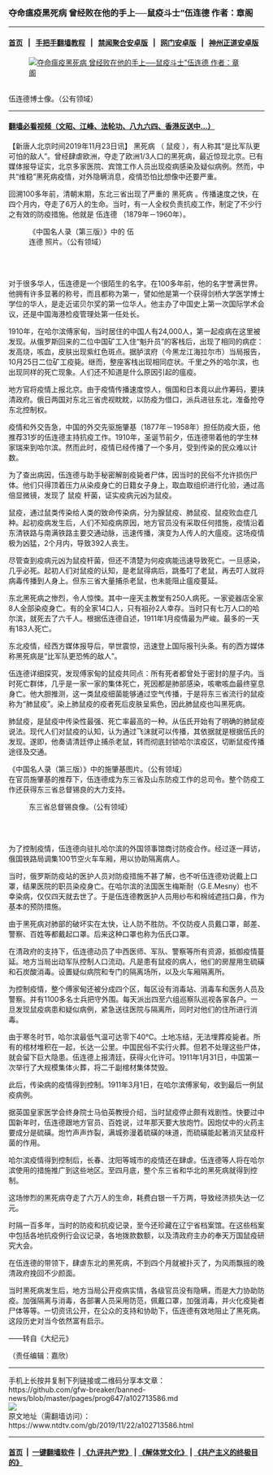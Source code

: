 ### 夺命瘟疫黑死病 曾经败在他的手上──鼠疫斗士”伍连德 作者：章阁
------------------------

#### [首页](https://github.com/gfw-breaker/banned-news/blob/master/README.md) &nbsp;&nbsp;|&nbsp;&nbsp; [手把手翻墙教程](https://github.com/gfw-breaker/guides/wiki) &nbsp;&nbsp;|&nbsp;&nbsp; [禁闻聚合安卓版](https://github.com/gfw-breaker/bn-android) &nbsp;&nbsp;|&nbsp;&nbsp; [网门安卓版](https://github.com/oGate2/oGate) &nbsp;&nbsp;|&nbsp;&nbsp; [神州正道安卓版](https://github.com/SzzdOgate/update) 



<div><div class="featured_image">
 <a href="https://i.ntdtv.com/assets/uploads/2019/11/dfaf80edff148dd194032e09ac8dc1ed-600x400-1.jpg" target="_blank">
  <figure>
   <img alt="夺命瘟疫黑死病 曾经败在他的手上──鼠疫斗士”伍连德 作者：章阁" src="https://i.ntdtv.com/assets/uploads/2019/11/dfaf80edff148dd194032e09ac8dc1ed-600x400-1-800x450.jpg"/>
  </figure><br/>
 </a>
 <span class="caption">
  伍连德博士像。（公有领域）
 </span>
</div>
</div><hr/>

#### [翻墙必看视频（文昭、江峰、法轮功、八九六四、香港反送中...）](https://github.com/gfw-breaker/banned-news/blob/master/pages/links.md)

<div><div class="post_content" itemprop="articleBody">
 <p>
  【新唐人北京时间2019年11月23日讯】
  <ok href="https://www.ntdtv.com/gb/黑死病.htm">
   黑死病
  </ok>
  （
  <ok href="https://www.ntdtv.com/gb/鼠疫.htm">
   鼠疫
  </ok>
  ），有人称其“是比军队更可怕的敌人”。曾经肆虐欧洲，夺走了欧洲1/3人口的黑死病，最近惊现北京。已有媒体报导证实，北京多家医院、宾馆工作人员出现疫病感染及疑似病例。然而，中共“维稳”黑死病疫情，对外隐瞒消息，疫情恐怕比想像中还要严重。
 </p>
 <p>
  回溯100多年前，清朝末期，东北三省出现了严重的
  <ok href="https://www.ntdtv.com/gb/黑死病.htm">
   黑死病
  </ok>
  。传播速度之快，在四个月内，夺走了6万人的生命。当时，有一人全权负责抗疫工作，制定了不少行之有效的防疫措施。他就是
  <ok href="https://www.ntdtv.com/gb/伍连德.htm">
   伍连德
  </ok>
  （1879年－1960年）。
 </p>
 <figure class="wp-caption aligncenter" id="attachment_102713590" style="width: 214px">
  <img alt="" class="size-full wp-image-102713590" src="https://i.ntdtv.com/assets/uploads/2019/11/Wu_Liande-214x400.jpg">
   <br/><figcaption class="wp-caption-text">
    《中国名人录（第三版）》中的
    <ok href="https://www.ntdtv.com/gb/伍连德.htm">
     伍连德
    </ok>
    照片。（公有领域）
   </figcaption><br/>
  </img>
 </figure><br/>
 <p>
  对于很多华人，伍连德是一个很陌生的名字。在100多年前，他的名字誉满世界。他拥有许多显著的称号，而且都称为第一，譬如他是第一个获得剑桥大学医学博士学位的华人，是走近诺贝尔奖的第一位华人。他主办了中国史上第一次国际学术会议，还是中国海港检疫管理处第一任处长。
 </p>
 <p>
  1910年，在哈尔滨傅家甸，当时居住的中国人有24,000人，第一起疫病在这里被发现。从俄罗斯回来的二位中国矿工入住“魁升员”的客栈后，出现了相同的病症：发高烧，咳血，皮肤出现紫红色斑点。据胪滨府（今黑龙江海拉尔市）当局报告，10月25日二位矿工疫毙。继而，整座客栈出现相同症状。千里之外的哈尔滨，也出现同样的死亡现象。人们还不知道是什么原因引起的瘟疫。
 </p>
 <p>
  地方官将疫情上报北京。由于疫情传播速度惊人，俄国和日本竟以此作筹码，要挟清政府。俄日两国对东北三省虎视眈眈，以防疫为借口，派兵进驻东北，准备抢夺东北控制权。
 </p>
 <p>
  疫情和外交告急，中国的外交先驱施肇基（1877年－1958年）担任防疫大臣，他推荐31岁的伍连德主持抗疫工作。1910年，圣诞节前夕，伍连德带着他的学生林家瑞来到哈尔滨。然而此时，疫情已经传播了一个多月，受到传染的民众难以计数。
 </p>
 <p>
  为了查出病因，伍连德与助手秘密解剖疫毙者尸体，因当时的民俗不允许损伤尸体。他们只得顶着压力从染疫身亡的日籍女子身上，取血取组织进行化验，通过高倍显微镜，发现了
  <ok href="https://www.ntdtv.com/gb/鼠疫.htm">
   鼠疫
  </ok>
  杆菌，证实疫病元凶为鼠疫。
 </p>
 <p>
  鼠疫，通过鼠类传染给人类的致命传染病，分为腺鼠疫、肺鼠疫、鼠疫败血症几种。起初疫病发生后，人们不知疫病原因，地方官员没有采取任何措施，疫情沿着东清铁路与南满铁路主要交通动脉，迅速传播，演变为人传人的大瘟疫。这场疫情极为凶猛，2个月内，导致392人丧生。
 </p>
 <p>
  尽管查到疫病元凶为鼠疫杆菌，但还不清楚为何疫病能迅速导致死亡。一旦感染，几乎必死。起初人们对鼠疫的认知，是老鼠得病后，跳蚤叮了老鼠，再去叮人就将病毒传播到人身上。但东三省大量捕杀老鼠，也未能阻止瘟疫蔓延。
 </p>
 <p>
  东北黑死病之惨烈，令人惊悚。其中一座天主教堂有250人病死。一家瓷器店全家8人全部染疫身亡。有的全家14口人，只有祖孙2人幸存。当时只有七万人口的哈尔滨，就死去了六千人。根据伍连德自述，1911年1月疫情最为严峻。最多的一天有183人死亡。
 </p>
 <p>
  东北疫情，经西方媒体报导后，举世震惊，迅速登上国际报刊头条。有的西方媒体称黑死病是“比军队更恐怖的敌人”。
 </p>
 <p>
  伍连德详细探究，发现傅家甸的鼠疫共同点：所有死者都曾处于密封的屋子内。当时死亡群体，几乎是一家一家的集体死亡，死因都是肺部感染，咳嗽咳血最终窒息身亡。他大胆推测，这一类鼠疫细菌能够通过空气传播，于是将东三省流行的鼠疫称为“肺鼠疫”。染上肺鼠疫的疫者死后皮肤呈紫色，因此肺鼠疫也叫黑死病。
 </p>
 <p>
  肺鼠疫，是鼠疫中传染性最强、死亡率最高的一种。从伍氏开始有了明确的肺鼠疫说法。现代人们对鼠疫的认知，认为通过飞沫就可以传播，其依据就是根据伍氏的发现。遂即，他奏请清廷停止捕杀老鼠，转而彻底封锁哈尔滨疫区，切断鼠疫传播途径及交通。
 </p>
 <p>
  《中国名人录（第三版）》中的施肇基图片。（公有领域）
  <br/>
  在官员施肇基的推荐下，伍连德成为东三省及山东防疫工作的总司令。整个防疫工作还获得东三省总督锡良的大力支持。
 </p>
 <figure class="wp-caption aligncenter" id="attachment_102713591" style="width: 246px">
  <img alt="" class="size-full wp-image-102713591" src="https://i.ntdtv.com/assets/uploads/2019/11/Shi_Zhaoji-246x400.jpg">
   <br/><figcaption class="wp-caption-text">
    东三省总督锡良像。（公有领域）
   </figcaption><br/>
  </img>
 </figure><br/>
 <p>
  为了控制疫情，伍连德向驻扎哈尔滨的外国领事馆商讨防疫合作。经过逐一拜访，俄国铁路局调集100节空火车车厢，用以协助隔离病人。
 </p>
 <p>
  当时，俄罗斯防疫站的医护人员对防疫措施不甚了解，也不听伍连德劝说戴上口罩，结果医院的职员染疫身亡。在哈尔滨的法国医生梅斯耐（G.E.Mesny）也不幸染病，仅仅四天就去世了。于是伍连德教医护人员用纱布和棉绒遮挡口鼻，作为基本的预防措施。
 </p>
 <p>
  由于黑死病对肺部的破坏实在太快，让人防不胜防。不仅防疫人员戴口罩，邮差、警察、百姓等都戴起口罩。后来这种口罩也称为伍氏口罩。
 </p>
 <p>
  在清政府的支持下，伍连德动员了中西医师、军队、警察等所有资源，抵御疫情蔓延。地方当局出动军队控制人口流动。凡是患有鼠疫的病人，他们的房屋用生硫磺和石炭酸消毒。设置疑似病院和专门的隔离场所，以及火车厢隔离所。
 </p>
 <p>
  为控制疫情，整个傅家甸还被分成四个区，每区设有消毒站、消毒车和医务人员及警察。并有1100多名士兵把守外围。每天派出四至六组巡察队巡视各家各户。一旦发现鼠疫病患和疑似病例，紧急送往医院与隔离所，同时对他们的住所进行消毒。
 </p>
 <p>
  由于寒冬时节，哈尔滨最低气温可达零下40℃。土地冻结，无法埋葬疫毙者。所有的棺材堆积在一起，长达一公里。中国民俗不实行火葬。但若不处理这些尸体，就会留下巨大隐患。伍连德上报清廷，获得火化许可。1911年1月31日，中国第一次举行了大规模集体火葬，将二千副棺材集体焚毁。
 </p>
 <p>
  此后，传染病的疫情得到控制。1911年3月1日，在哈尔滨傅家甸，收到最后一例鼠疫病例。
 </p>
 <p>
  据英国皇家医学会终身院士马伯英教授介绍，当时鼠疫停止颇有戏剧性。快要过中国新年时，伍连德跟地方官员、百姓说，过年那天要大放炮竹。因炮仗中的火药主要成分是硫磺。炮竹声声炸裂，满城弥漫着硫磺的味道，而硫磺能起著消灭鼠疫杆菌的作用。
 </p>
 <p>
  哈尔滨疫情得到控制后，长春、沈阳等城市的疫情还在肆虐。伍连德等人将在哈尔滨使用的措施推广到这些地区。至四月底，整个东三省和华北的黑死病就得到控制。
 </p>
 <p>
  这场惨烈的黑死病夺走了六万人的生命，耗费白银一千万两，导致经济损失达一亿元。
 </p>
 <p>
  时隔一百多年，当时的防疫和抗疫记录，至今还珍藏在辽宁省档案馆。在这些档案中包括各地抗疫例行会议记录，各地拨款数额，以及清政府主办的奉天万国鼠疫研究大会。
 </p>
 <p>
  在伍连德的带领下，肆虐东北的黑死病，不到四个月就被扑灭了，为风雨飘摇的晚清政府挽回不少颜面。
 </p>
 <p>
  当时黑死病发生后，地方当局公开疫病实情，各级官员没有隐瞒，而是大力协助防疫。加强隔离与消毒，各部署人员采用防范，佩戴口罩，加强消毒，并火化疫毙者尸体等等。一切资讯公开，在公众的支持和协助下，伍连德有效地阻止了黑死病。这段历史对当今依然富有启示。
 </p>
 <p>
  ——转自《大纪元》
 </p>
 <p>
  （责任编辑：嘉欣）
 </p>
 <div class="single_ad">
 </div>
</div>
</div>
<hr/>
手机上长按并复制下列链接或二维码分享本文章：<br/>
https://github.com/gfw-breaker/banned-news/blob/master/pages/prog647/a102713586.md <br/>
<a href='https://github.com/gfw-breaker/banned-news/blob/master/pages/prog647/a102713586.md'><img src='https://github.com/gfw-breaker/banned-news/blob/master/pages/prog647/a102713586.md.png'/></a> <br/>
原文地址（需翻墙访问）：https://www.ntdtv.com/gb/2019/11/22/a102713586.html


------------------------
#### [首页](https://github.com/gfw-breaker/banned-news/blob/master/README.md) &nbsp;|&nbsp; [一键翻墙软件](https://github.com/gfw-breaker/nogfw/blob/master/README.md) &nbsp;| [《九评共产党》](https://github.com/gfw-breaker/9ping.md/blob/master/README.md#九评之一评共产党是什么) | [《解体党文化》](https://github.com/gfw-breaker/jtdwh.md/blob/master/README.md) | [《共产主义的终极目的》](https://github.com/gfw-breaker/gczydzjmd.md/blob/master/README.md)


<img src='http://gfw-breaker.win/banned-news/pages/prog647/a102713586.md' width='0px' height='0px'/>